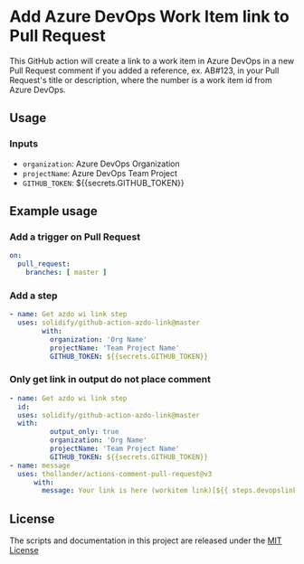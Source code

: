 # Add Azure DevOps Work Item link to Pull Request
This GitHub action will create a link to a work item in Azure DevOps in a new Pull Request comment if you added a reference, ex. AB#123,  in your Pull Request's title or description, where the number is a work item id from Azure DevOps.

## Usage

### Inputs
- `organization`: Azure DevOps Organization
- `projectName`: Azure DevOps Team Project
- `GITHUB_TOKEN`:  ${{secrets.GITHUB_TOKEN}}


## Example usage
### Add a trigger on Pull Request
```yaml
on:
  pull_request:
    branches: [ master ]
```
### Add a step 
```yaml
- name: Get azdo wi link step
  uses: solidify/github-action-azdo-link@master
        with:
          organization: 'Org Name'
          projectName: 'Team Project Name'
          GITHUB_TOKEN: ${{secrets.GITHUB_TOKEN}}
```

### Only get link in output do not place comment
```yaml
- name: Get azdo wi link step
  id: 
  uses: solidify/github-action-azdo-link@master
  with:
          output_only: true
          organization: 'Org Name'          
          projectName: 'Team Project Name'
          GITHUB_TOKEN: ${{secrets.GITHUB_TOKEN}}
- name: message
  uses: thollander/actions-comment-pull-request@v3
      with:
        message: Your link is here (workitem link)[${{ steps.devopslink.outputs.workItemLink }}]
```


## License
The scripts and documentation in this project are released under the [MIT License](LICENSE)
